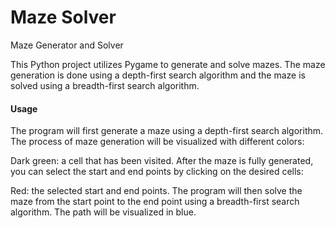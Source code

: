 # Maze Solver
Maze Generator and Solver
<p>
This Python project utilizes Pygame to generate and solve mazes. The maze generation is done using a depth-first search algorithm and the maze is solved using a breadth-first search algorithm.
</p>

<h4>
Usage
</h4>
The program will first generate a maze using a depth-first search algorithm. The process of maze generation will be visualized with different colors:

Dark green: a cell that has been visited.
After the maze is fully generated, you can select the start and end points by clicking on the desired cells:

Red: the selected start and end points.
The program will then solve the maze from the start point to the end point using a breadth-first search algorithm. The path will be visualized in blue.
